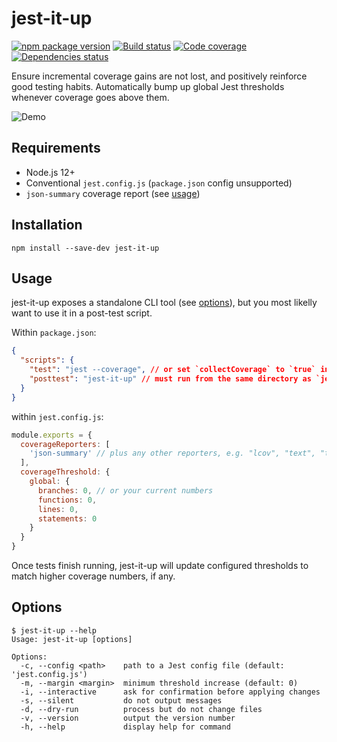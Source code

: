 # jest-it-up

[![npm package version](https://img.shields.io/npm/v/jest-it-up)](https://www.npmjs.com/package/jest-it-up)
[![Build status](https://img.shields.io/github/workflow/status/martinhrvn/jest-it-up/Main)](https://github.com/martinhrvn/jest-it-up/actions)
[![Code coverage](https://img.shields.io/codecov/c/github/martinhrvn/jest-it-up.svg)](https://codecov.io/gh/martinhrvn/jest-it-up)
[![Dependencies status](https://img.shields.io/librariesio/release/npm/jest-it-up)](https://libraries.io/npm/jest-it-up)

Ensure incremental coverage gains are not lost, and positively reinforce good testing habits. Automatically bump up global Jest thresholds whenever coverage goes above them.

![Demo](demo.gif)

## Requirements

- Node.js 12+
- Conventional `jest.config.js` (`package.json` config unsupported)
- `json-summary` coverage report (see [usage](#usage))

## Installation

```console
npm install --save-dev jest-it-up
```

## Usage

jest-it-up exposes a standalone CLI tool (see [options](#options)), but you most likelly want to use it in a post-test script.

Within `package.json`:

```json
{
  "scripts": {
    "test": "jest --coverage", // or set `collectCoverage` to `true` in Jest config
    "posttest": "jest-it-up" // must run from the same directory as `jest.config.js`
  }
}
```

within `jest.config.js`:

```js
module.exports = {
  coverageReporters: [
    'json-summary' // plus any other reporters, e.g. "lcov", "text", "text-summary"
  ],
  coverageThreshold: {
    global: {
      branches: 0, // or your current numbers
      functions: 0,
      lines: 0,
      statements: 0
    }
  }
}
```

Once tests finish running, jest-it-up will update configured thresholds to match higher coverage numbers, if any.

## Options

```console
$ jest-it-up --help
Usage: jest-it-up [options]

Options:
  -c, --config <path>    path to a Jest config file (default: 'jest.config.js')
  -m, --margin <margin>  minimum threshold increase (default: 0)
  -i, --interactive      ask for confirmation before applying changes
  -s, --silent           do not output messages
  -d, --dry-run          process but do not change files
  -v, --version          output the version number
  -h, --help             display help for command
```
